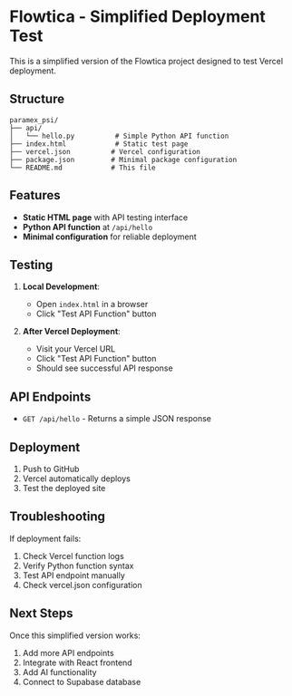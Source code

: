 # Flowtica - Simplified Deployment Test

This is a simplified version of the Flowtica project designed to test Vercel deployment.

## Structure

```
paramex_psi/
├── api/
│   └── hello.py          # Simple Python API function
├── index.html            # Static test page
├── vercel.json          # Vercel configuration
├── package.json         # Minimal package configuration
└── README.md            # This file
```

## Features

- **Static HTML page** with API testing interface
- **Python API function** at `/api/hello`
- **Minimal configuration** for reliable deployment

## Testing

1. **Local Development**:
   - Open `index.html` in a browser
   - Click "Test API Function" button

2. **After Vercel Deployment**:
   - Visit your Vercel URL
   - Click "Test API Function" button
   - Should see successful API response

## API Endpoints

- `GET /api/hello` - Returns a simple JSON response

## Deployment

1. Push to GitHub
2. Vercel automatically deploys
3. Test the deployed site

## Troubleshooting

If deployment fails:
1. Check Vercel function logs
2. Verify Python function syntax
3. Test API endpoint manually
4. Check vercel.json configuration

## Next Steps

Once this simplified version works:
1. Add more API endpoints
2. Integrate with React frontend
3. Add AI functionality
4. Connect to Supabase database 